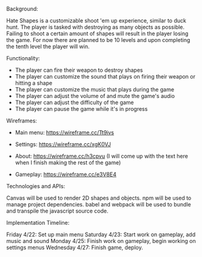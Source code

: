 
Background:

  Hate Shapes is a customizable shoot 'em up experience, similar to duck hunt. The player is tasked with destroying as many objects as possible.
  Failing to shoot a certain amount of shapes will result in the player losing the game. For now there are planned to be 10 levels and upon completing     the tenth level the player will win.

Functionality:
* The player can fire their weapon to destroy shapes
* The player can customize the sound that plays on firing their weapon or hitting a shape
* The player can customize the music that plays during the game
* The player can adjust the volume of and mute the game's audio
* The player can adjust the difficulty of the game
* The player can pause the game while it's in progress


Wireframes:
  
  * Main menu:
    https://wireframe.cc/Tt9ivs
    
  * Settings:
    https://wireframe.cc/xgK0VJ
    
  * About:
    https://wireframe.cc/h3cpvu (I will come up with the text here when I finish making the rest of the game)
    
  * Gameplay:
    https://wireframe.cc/e3V8E4
    
    
    
Technologies and APIs:

  Canvas will be used to render 2D shapes and objects.
  npm will be used to manage project dependencies.
  babel and webpack will be used to bundle and transpile the javascript source code.


Implementation Timeline:

  Friday 4/22: Set up main menu
  Saturday 4/23: Start work on gameplay, add music and sound
  Monday 4/25: Finish work on gameplay, begin working on settings menus
  Wednesday 4/27: Finish game, deploy.
  
  
    

